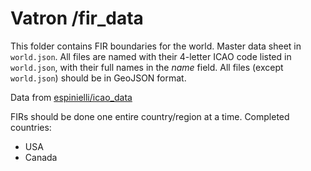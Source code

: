 # Vatron /fir_data
This folder contains FIR boundaries for the world. Master data sheet in `world.json`. All files are named with their 4-letter ICAO code listed in `world.json`, with their full names in the *name* field. All files (except `world.json`) should be in GeoJSON format.

Data from [espinielli/icao_data](https://github.com/espinielli/icao_data)

FIRs should be done one entire country/region at a time. Completed countries:
* USA
* Canada
